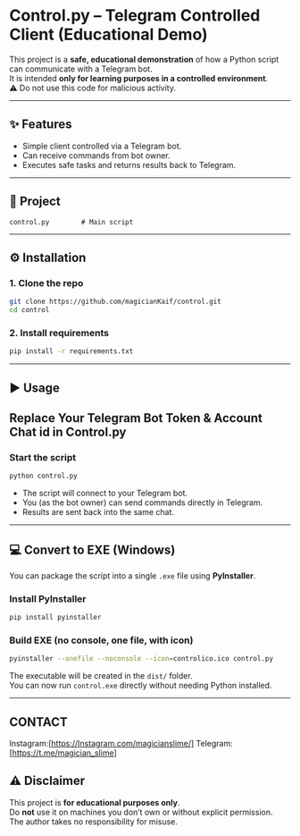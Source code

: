 # Control.py – Telegram Controlled Client (Educational Demo)

This project is a **safe, educational demonstration** of how a Python script can communicate with a Telegram bot.  
It is intended **only for learning purposes in a controlled environment**.  
⚠️ Do not use this code for malicious activity.

---

## ✨ Features
- Simple client controlled via a Telegram bot.
- Can receive commands from bot owner.
- Executes safe tasks and returns results back to Telegram.

---

## 📂 Project
```
control.py        # Main script
```

---

## ⚙️ Installation

### 1. Clone the repo
```bash
git clone https://github.com/magicianKaif/control.git
cd control
```

### 2. Install requirements
```bash
pip install -r requirements.txt
```

---

## ▶️ Usage

## Replace Your Telegram Bot Token & Account Chat id in Control.py

### Start the script
```bash
python control.py
```

- The script will connect to your Telegram bot.  
- You (as the bot owner) can send commands directly in Telegram.  
- Results are sent back into the same chat.  

---

## 💻 Convert to EXE (Windows)

You can package the script into a single `.exe` file using **PyInstaller**.

### Install PyInstaller
```bash
pip install pyinstaller
```

### Build EXE (no console, one file, with icon)
```bash
pyinstaller --onefile --noconsole --icon=controlico.ico control.py
```

The executable will be created in the `dist/` folder.  
You can now run `control.exe` directly without needing Python installed.

---
## CONTACT 
Instagram:[https://Instagram.com/magicianslime/]
Telegram:[https://t.me/magician_slime]

## ⚠️ Disclaimer
This project is **for educational purposes only**.  
Do **not** use it on machines you don’t own or without explicit permission.  
The author takes no responsibility for misuse.
